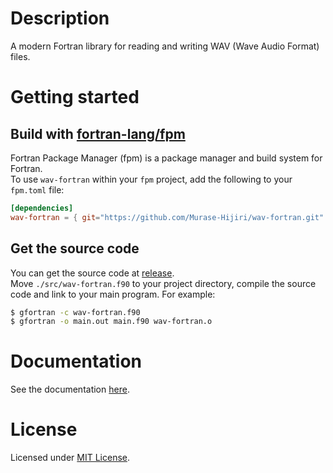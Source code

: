 # Description
A modern Fortran library for reading and writing WAV (Wave Audio Format) files.

# Getting started
## Build with [fortran-lang/fpm](https://github.com/fortran-lang/fpm)
Fortran Package Manager (fpm) is a package manager and build system for Fortran.  
To use `wav-fortran` within your `fpm` project, add the following to your `fpm.toml` file:
```toml
[dependencies]
wav-fortran = { git="https://github.com/Murase-Hijiri/wav-fortran.git" }
```
## Get the source code
You can get the source code at [release](https://github.com/Murase-Hijiri/wav-fortran/releases).  
Move `./src/wav-fortran.f90` to your project directory, compile the source code and link to your main program. For example:
```bash
$ gfortran -c wav-fortran.f90
$ gfortran -o main.out main.f90 wav-fortran.o
```

# Documentation
See the documentation [here](https://github.com/Murase-Hijiri/wav-fortran/tree/main/doc).

# License
Licensed under [MIT License](https://github.com/Murase-Hijiri/wav-fortran/blob/main/LICENSE).
